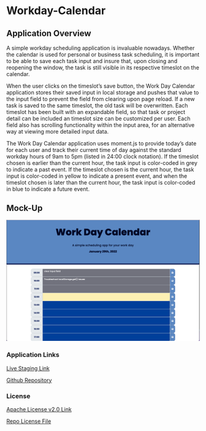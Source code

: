 # Workday-Calendar

## Application Overview

A simple workday scheduling application is invaluable nowadays. Whether the calendar is used for personal or business task scheduling, it is important to be able to save each task input and insure that, upon closing and reopening the window, the task is still visible in its respective timeslot on the calendar.

When the user clicks on the timeslot’s save button, the Work Day Calendar application stores their saved input in local storage and pushes that value to the input field to prevent the field from clearing upon page reload. If a new task is saved to the same timeslot, the old task will be overwritten. Each timeslot has been built with an expandable field, so that task or project detail can be included an timeslot size can be customized per user. Each field also has scrolling functionality within the input area, for an alternative way at viewing more detailed input data.

The Work Day Calendar application uses moment.js to provide today’s date for each user and track their current time of day against the standard workday hours of 9am to 5pm (listed in 24:00 clock notation). If the timeslot chosen is earlier than the current hour, the task input is color-coded in grey to indicate a past event. If the timeslot chosen is the current hour, the task input is color-coded in yellow to indicate a present event, and when the timeslot chosen is later than the current hour, the task input is color-coded in blue to indicate a future event.

## Mock-Up

![Static Image](https://github.com/jacih/Workday-Calendar/blob/1452e85634b5fb7b113be24d80e3359ca8bca6da/assets/images/Work%20Day%20Calendar%20mockup.png)

[]()

### Application Links

[Live Staging Link](https://jacih.github.io/Workday-Calendar/)

[Github Repository](https://github.com/jacih/Workday-Calendar.git)

### License

[Apache License v2.0 Link](https://www.apache.org/licenses/LICENSE-2.0)

[Repo License File](https://github.com/jacih/Workday-Calendar/blob/20276f33e1d95da828f7bc268962228fdf743b14/LICENSE.txt)
